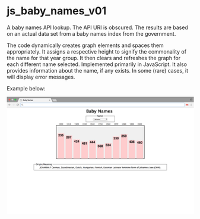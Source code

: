 # js_baby_names_v01
A baby names API lookup. The API URI is obscured. The results are based on an actual data set from a baby names index from the government. 

The code dynamically creates graph elements and spaces them appropriately. It assigns a respective height to signify the commonality of the name for that year group. It then clears and refreshes the graph for each different name selected. Implemented primarily in JavaScript. It also provides information about the name, if any exists. In some (rare) cases, it will display error messages.

Example below:

![Search for baby name example](https://raw.githubusercontent.com/amnolan/js_baby_names_v01/master/baby_names.png "Search for baby name example")
